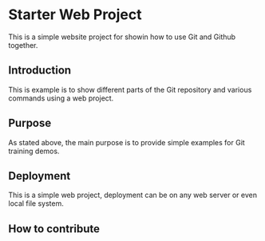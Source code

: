 # Starter Web Project

This is a simple website project for showin how to use Git and Github together.
## Introduction

This is example is to show different parts of the Git repository and various commands using a web project.

## Purpose

As stated above, the main purpose is to provide simple examples for Git training demos. 

## Deployment

This is a simple web project, deployment can be on any web server or even local file system.
## How to contribute